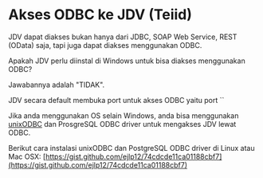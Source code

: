 # Akses ODBC ke JDV (Teiid)

JDV dapat diakses bukan hanya dari JDBC, SOAP Web Service, REST (OData) saja, tapi juga dapat diakses menggunakan ODBC.

Apakah JDV perlu diinstal di Windows untuk bisa diakses menggunakan ODBC? 

Jawabannya adalah "TIDAK".

JDV secara default membuka port untuk akses ODBC yaitu port ``

Jika anda menggunakan OS selain Windows, anda bisa menggunakan [unixODBC](http://www.unixodbc.org/) dan ProsgreSQL ODBC driver untuk mengakses JDV lewat ODBC.

Berikut cara instalasi unixODBC dan PostgreSQL ODBC driver di Linux atau Mac OSX:
[https://gist.github.com/ejlp12/74cdcde11ca01188cbf7](https://gist.github.com/ejlp12/74cdcde11ca01188cbf7)

